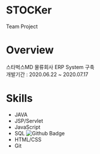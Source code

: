 # STOCKer
Team Project

# Overview
스타벅스MD 물류회사 ERP System 구축<br/>
개발기간 : 2020.06.22 ~ 2020.07.17

# Skills
* JAVA
* JSP/Servlet
* JavaScript
* SQL
![Github Badge](https://img.shields.io/badge/-Oracle-327da8)
* HTML/CSS
* Git




